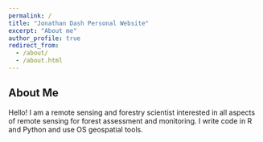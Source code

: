 ```yaml
---
permalink: /
title: "Jonathan Dash Personal Website"
excerpt: "About me"
author_profile: true
redirect_from: 
  - /about/
  - /about.html
---
```


About Me
------
Hello! I am a remote sensing and forestry scientist interested in all aspects of remote sensing for forest assessment and monitoring. I write code in R and Python and use OS geospatial tools. 




